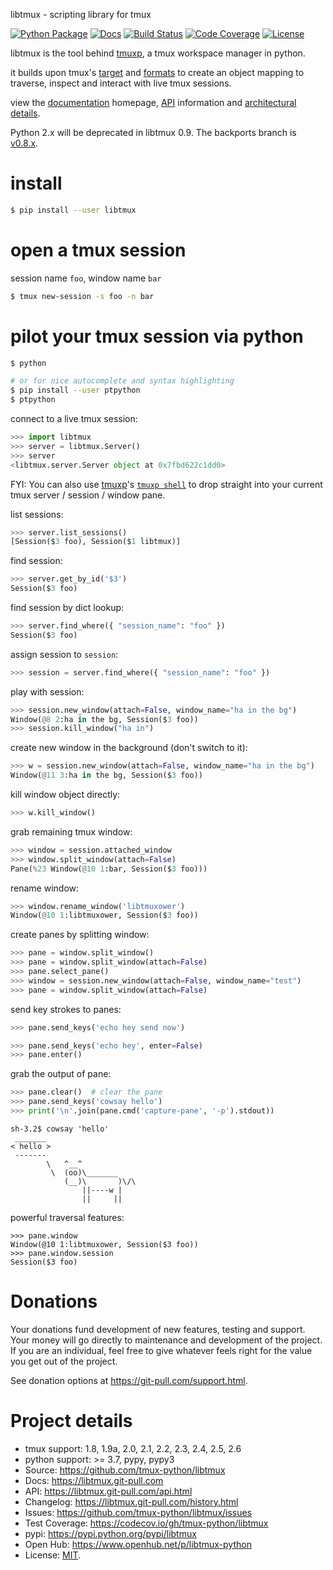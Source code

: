 libtmux - scripting library for tmux

[![Python Package](https://img.shields.io/pypi/v/libtmux.svg)](http://badge.fury.io/py/libtmux)
[![Docs](https://github.com/tmux-python/libtmux/workflows/Publish%20Docs/badge.svg)](https://github.com/tmux-python/libtmux/actions?query=workflow%3A%22Publish+Docs%22)
[![Build Status](https://github.com/tmux-python/libtmux/workflows/tests/badge.svg)](https://github.com/tmux-python/tmux-python/actions?query=workflow%3A%22tests%22)
[![Code Coverage](https://codecov.io/gh/tmux-python/libtmux/branch/master/graph/badge.svg)](https://codecov.io/gh/tmux-python/libtmux)
[![License](https://img.shields.io/github/license/tmux-python/libtmux.svg)](https://github.com/tmux-python/libtmux/blob/master/LICENSE)

libtmux is the tool behind [tmuxp], a tmux
workspace manager in python.

it builds upon tmux's
[target](http://man.openbsd.org/OpenBSD-5.9/man1/tmux.1#COMMANDS) and
[formats](http://man.openbsd.org/OpenBSD-5.9/man1/tmux.1#FORMATS) to
create an object mapping to traverse, inspect and interact with live
tmux sessions.

view the [documentation](https://libtmux.git-pull.com/) homepage,
[API](https://libtmux.git-pull.com/api.html) information and
[architectural details](https://libtmux.git-pull.com/about.html).

Python 2.x will be deprecated in libtmux 0.9. The backports branch is
[v0.8.x](https://github.com/tmux-python/libtmux/tree/v0.8.x).

# install

```sh
$ pip install --user libtmux
```

# open a tmux session

session name `foo`, window name `bar`

```sh
$ tmux new-session -s foo -n bar
```

# pilot your tmux session via python

```sh
$ python

# or for nice autocomplete and syntax highlighting
$ pip install --user ptpython
$ ptpython
```

connect to a live tmux session:

```python
>>> import libtmux
>>> server = libtmux.Server()
>>> server
<libtmux.server.Server object at 0x7fbd622c1dd0>
```

FYI: You can also use [tmuxp]'s [`tmuxp shell`] to drop straight into your
current tmux server / session / window pane.

[tmuxp]: https://tmuxp.git-pull.com/
[`tmuxp shell`]: https://tmuxp.git-pull.com/cli.html#shell

list sessions:

```python
>>> server.list_sessions()
[Session($3 foo), Session($1 libtmux)]
```

find session:

```python
>>> server.get_by_id('$3')
Session($3 foo)
```

find session by dict lookup:

```python
>>> server.find_where({ "session_name": "foo" })
Session($3 foo)
```

assign session to `session`:

```python
>>> session = server.find_where({ "session_name": "foo" })
```

play with session:

```python
>>> session.new_window(attach=False, window_name="ha in the bg")
Window(@8 2:ha in the bg, Session($3 foo))
>>> session.kill_window("ha in")
```

create new window in the background (don't switch to it):

```python
>>> w = session.new_window(attach=False, window_name="ha in the bg")
Window(@11 3:ha in the bg, Session($3 foo))
```

kill window object directly:

```python
>>> w.kill_window()
```

grab remaining tmux window:

```python
>>> window = session.attached_window
>>> window.split_window(attach=False)
Pane(%23 Window(@10 1:bar, Session($3 foo)))
```

rename window:

```python
>>> window.rename_window('libtmuxower')
Window(@10 1:libtmuxower, Session($3 foo))
```

create panes by splitting window:

```python
>>> pane = window.split_window()
>>> pane = window.split_window(attach=False)
>>> pane.select_pane()
>>> window = session.new_window(attach=False, window_name="test")
>>> pane = window.split_window(attach=False)
```

send key strokes to panes:

```python
>>> pane.send_keys('echo hey send now')

>>> pane.send_keys('echo hey', enter=False)
>>> pane.enter()
```

grab the output of pane:

```python
>>> pane.clear()  # clear the pane
>>> pane.send_keys('cowsay hello')
>>> print('\n'.join(pane.cmd('capture-pane', '-p').stdout))
```

    sh-3.2$ cowsay 'hello'
     _______
    < hello >
     -------
            \   ^__^
             \  (oo)\_______
                (__)\       )\/\
                    ||----w |
                    ||     ||

powerful traversal features:

    >>> pane.window
    Window(@10 1:libtmuxower, Session($3 foo))
    >>> pane.window.session
    Session($3 foo)

# Donations

Your donations fund development of new features, testing and support.
Your money will go directly to maintenance and development of the
project. If you are an individual, feel free to give whatever feels
right for the value you get out of the project.

See donation options at <https://git-pull.com/support.html>.

# Project details

- tmux support: 1.8, 1.9a, 2.0, 2.1, 2.2, 2.3, 2.4, 2.5, 2.6
- python support: >= 3.7, pypy, pypy3
- Source: <https://github.com/tmux-python/libtmux>
- Docs: <https://libtmux.git-pull.com>
- API: <https://libtmux.git-pull.com/api.html>
- Changelog: <https://libtmux.git-pull.com/history.html>
- Issues: <https://github.com/tmux-python/libtmux/issues>
- Test Coverage: <https://codecov.io/gh/tmux-python/libtmux>
- pypi: <https://pypi.python.org/pypi/libtmux>
- Open Hub: <https://www.openhub.net/p/libtmux-python>
- License: [MIT](http://opensource.org/licenses/MIT).
